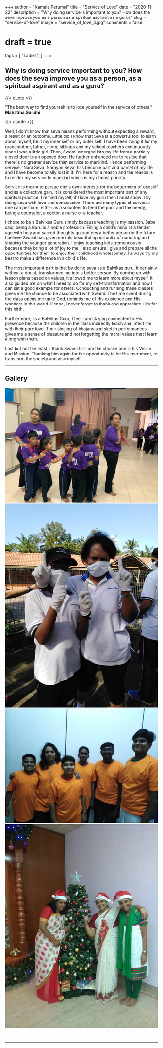 +++
author = "Kamala Perumal"
title = "Service of Love"
date = "2020-11-22"
description = "Why doing service is important to you? How does the seva improve you as a person as a spiritual aspirant as a guru?"
slug = "service-of-love"
image = "service_of_love_4.jpg"
comments = false
# draft = true
tags = [
    "Ladies",
]
+++

## Why is doing service important to you? How does the seva improve you as a person, as a spiritual aspirant and as a guru?

{{< quote >}}
<p>"The best way to find yourself is to lose yourself in the service of others."<br />
<span style="font-weight:bold;">Mahatma Gandhi</span></p>
{{< /quote >}}

Well, I don't know that seva means performing without expecting a reward, a result or an outcome. Little did I know that Seva is a powerful tool to learn about myself, be it my inner self or my outer self. I have been doing it for my grandmother, father, mom, siblings and my school teachers continuously since I was a little girl. Then, Swami emerged into my life from a partially closed door to an opened door. He further enhanced me to realise that there is no greater service than service to mankind. Hence performing service, 'Nara Seva, Narayan Seva' has become part and parcel of my life and I have become totally lost in it.  I'm here for a reason and the reason is to render my service to mankind which is my utmost priority.

Service is meant to pursue one's own interests for the betterment of oneself and as a collective gain. It is considered the most important part of any spiritual practice. I remind myself, if I love my guru then I must show it by doing seva with love and compassion. There are many types of services one can perform, either as a volunteer to feed the poor and the needy, being a counselor, a doctor, a nurse or a teacher. 

I chose to be a Balvikas Guru simply because teaching is my passion. Baba said, being a Guru is a noble profession. Filling a child's mind at a tender age with holy and sacred thoughts guarantees a better person in the future. I believe Swami has given me this beautiful opportunity of nurturing and shaping the younger generation. I enjoy teaching kids tremendously because they bring a lot of joy to me. I also ensure I give and prepare all the opportunities for them to enjoy their childhood wholesomely. I always try my best to make a difference in a child's life. 

The most important part is that by doing seva as a Balvikas guru, it certainly without a doubt, transformed me into a better person. By coming up with lesson plans based on values, it allowed me to learn more about myself. It also guided me on what I need to do for my self-transformation and how I can set a good example for others. Conducting and running these classes gives me the chance to be associated with Swami. The time spent during the class opens me up to God, reminds me of His existence and His wonders in this world. Hence, I never forget to thank and appreciate Him for this birth.

Furthermore, as a Balvikas Guru, I feel I am staying connected to His presence because the children in the class indirectly teach and infect me with their pure love. Their singing of bhajans and sketch performances gives me a sense of pleasure and not forgetting the moral values that I learn along with them.

Last but not the least, I thank Swami for I am the chosen one in his Vision and Mission. Thanking him again for the opportunity to be His instrument, to transform the society and also myself.   

---

## Gallery

![](service_of_love_1.jpg) ![](service_of_love_2.jpg) <br /> ![](service_of_love_3.jpg) ![](service_of_love_4.jpg)

<br>

---